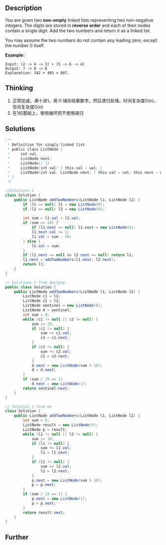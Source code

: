 ## Description

You are given two **non-empty** linked lists representing two non-negative integers. The digits are stored in **reverse order** and each of their nodes contain a single digit. Add the two numbers and return it as a linked list.

You may assume the two numbers do not contain any leading zero, except the number 0 itself.

**Example:**

```
Input: (2 -> 4 -> 3) + (5 -> 6 -> 4)
Output: 7 -> 0 -> 8
Explanation: 342 + 465 = 807.
```

## Thinking

1. 正常加减，满十进1，用 l1 储存结果数字，然后递归处理。时间复杂度O(n)，空间复杂度O(n)
2. 在1的基础上，使用循环而不使用递归

## Solutions

~~~java
/**
 * Definition for singly-linked list.
 * public class ListNode {
 *     int val;
 *     ListNode next;
 *     ListNode() {}
 *     ListNode(int val) { this.val = val; }
 *     ListNode(int val, ListNode next) { this.val = val; this.next = next; }
 * }
 */

//Solutions 1
class Solution {
    public ListNode addTwoNumbers(ListNode l1, ListNode l2) {
        if (l1 == null) l1 = new ListNode(0);
        if (l2 == null) l2 = new ListNode(0);
        
        int sum = l1.val + l2.val;
        if (sum >= 10) {
            if (l1.next == null) l1.next = new ListNode(0);
            l1.next.val += 1;
            l1.val = sum - 10;
        } else {
            l1.val = sum;
        }
        if (l1.next == null && l2.next == null) return l1;
        l1.next = addTwoNumbers(l1.next, l2.next);
        return l1;
    }
}

// Solutions 2 from @potpie
public class Solution {
    public ListNode addTwoNumbers(ListNode l1, ListNode l2) {
        ListNode c1 = l1;
        ListNode c2 = l2;
        ListNode sentinel = new ListNode(0);
        ListNode d = sentinel;
        int sum = 0;
        while (c1 != null || c2 != null) {
            sum /= 10;
            if (c1 != null) {
                sum += c1.val;
                c1 = c1.next;
            }
            if (c2 != null) {
                sum += c2.val;
                c2 = c2.next;
            }
            d.next = new ListNode(sum % 10);
            d = d.next;
        }
        if (sum / 10 == 1)
            d.next = new ListNode(1);
        return sentinel.next;
    }
}

// Solution 2 from me
class Solution {
    public ListNode addTwoNumbers(ListNode l1, ListNode l2) {
        int sum = 0;
        ListNode result = new ListNode(0);
        ListNode p = result;
        while (l1 != null || l2 != null) {
            sum /= 10;
            if (l1 != null) {
                sum += l1.val;
                l1 = l1.next;
            }
            if (l2 != null) {
                sum += l2.val;
                l2 = l2.next;
            }
            p.next = new ListNode(sum % 10);
            p = p.next;
        }
        if (sum / 10 == 1) {
            p.next = new ListNode(1);
            p = p.next;
        }
        return result.next;
    }
}
~~~



## Further

